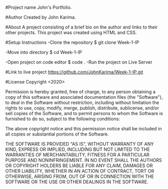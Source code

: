 #Project name
John's Portfolio.

#Author
Created by John Karima.

#About
A project consisting of a brief bio on the author and links to their other projects.
This project was created using HTML and CSS.

#Setup Instructions
-Clone the repository
$ git clone Week-1-IP

-Move into directory
$ cd Week-1-IP

-Open project on code editor
$ code .
-Run the project on Live Server

#Link to live project
https://github.com/JohnKarima/Week-1-IP.git

#License
Copyright <2020> <John Karima>

Permission is hereby granted, free of charge, to any person obtaining a copy of this software and associated documentation files (the "Software"), to deal in the Software without restriction, including without limitation the rights to use, copy, modify, merge, publish, distribute, sublicense, and/or sell copies of the Software, and to permit persons to whom the Software is furnished to do so, subject to the following conditions:

The above copyright notice and this permission notice shall be included in all copies or substantial portions of the Software.

THE SOFTWARE IS PROVIDED "AS IS", WITHOUT WARRANTY OF ANY KIND, EXPRESS OR IMPLIED, INCLUDING BUT NOT LIMITED TO THE WARRANTIES OF MERCHANTABILITY, FITNESS FOR A PARTICULAR PURPOSE AND NONINFRINGEMENT. IN NO EVENT SHALL THE AUTHORS OR COPYRIGHT HOLDERS BE LIABLE FOR ANY CLAIM, DAMAGES OR OTHER LIABILITY, WHETHER IN AN ACTION OF CONTRACT, TORT OR OTHERWISE, ARISING FROM, OUT OF OR IN CONNECTION WITH THE SOFTWARE OR THE USE OR OTHER DEALINGS IN THE SOFTWARE.